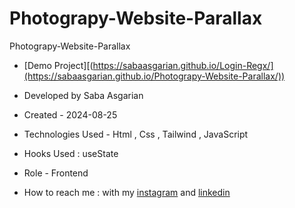 # Photograpy-Website-Parallax
 Photograpy-Website-Parallax














- [Demo Project][(https://sabaasgarian.github.io/Login-Regx/](https://sabaasgarian.github.io/Photograpy-Website-Parallax/))

- Developed by Saba Asgarian

- Created - 2024-08-25

- Technologies Used - Html , Css , Tailwind , JavaScript

- Hooks Used : useState 

- Role - Frontend

- How to reach me : with my [instagram](https://www.instagram.com/saba_asgarian_web?igsh=M2Z2dTU3cHFmeW1o&utm_source=qr) and [linkedin](https://www.linkedin.com/in/saba-asgarian-69161088?utm_source=share&utm_campaign=share_via&utm_content=profile&utm_medium=ios_app) 

